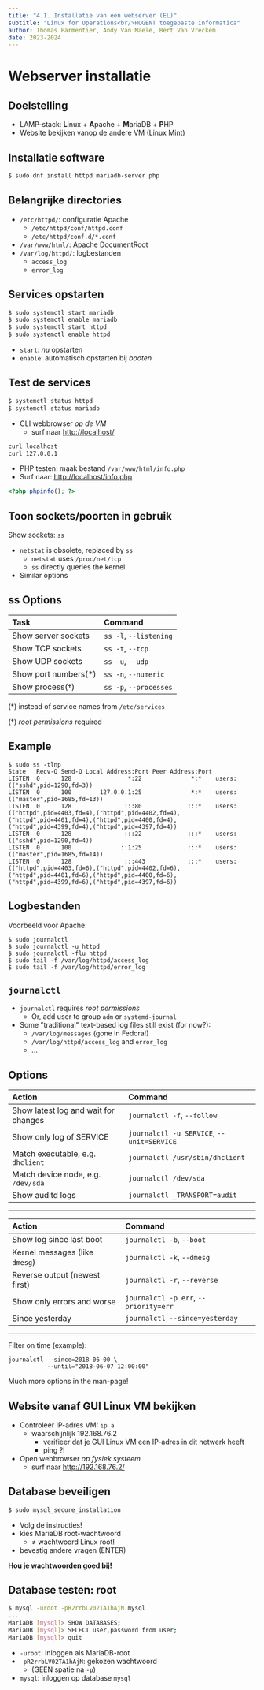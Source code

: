 ```yaml
---
title: "4.1. Installatie van een webserver (EL)"
subtitle: "Linux for Operations<br/>HOGENT toegepaste informatica"
author: Thomas Parmentier, Andy Van Maele, Bert Van Vreckem
date: 2023-2024
---
```


# Webserver installatie

## Doelstelling

- LAMP-stack: **L**inux + **A**pache + **M**ariaDB + **P**HP
- Website bekijken vanop de andere VM (Linux Mint)

## Installatie software

```bash
$ sudo dnf install httpd mariadb-server php
```

## Belangrijke directories

- `/etc/httpd/`: configuratie Apache
    - `/etc/httpd/conf/httpd.conf`
    - `/etc/httpd/conf.d/*.conf`
- `/var/www/html/`: Apache DocumentRoot
- `/var/log/httpd/`: logbestanden
    - `access_log`
    - `error_log`

## Services opstarten

```bash
$ sudo systemctl start mariadb
$ sudo systemctl enable mariadb
$ sudo systemctl start httpd
$ sudo systemctl enable httpd
```

- `start`: *nu* opstarten
- `enable`: automatisch opstarten bij *booten*

## Test de services

```bash
$ systemctl status httpd
$ systemctl status mariadb
```

- CLI webbrowser *op de VM*
    - surf naar <http://localhost/>
```bash
curl localhost
curl 127.0.0.1
```

- PHP testen: maak bestand
  `/var/www/html/info.php`
- Surf naar: <http://localhost/info.php>

```php
<?php phpinfo(); ?>
```

## Toon sockets/poorten in gebruik

Show sockets: `ss`

- `netstat` is obsolete, replaced by `ss`
    - `netstat` uses `/proc/net/tcp`
    - `ss` directly queries the kernel
- Similar options

## ss Options

| Task                 | Command                |
| :---                 | :---                   |
| Show server sockets  | `ss -l`, `--listening` |
| Show TCP sockets     | `ss -t`, `--tcp`       |
| Show UDP sockets     | `ss -u`, `--udp`       |
| Show port numbers(*) | `ss -n`, `--numeric`   |
| Show process(†)      | `ss -p`, `--processes` |

(*) instead of service names from `/etc/services`

(†) *root permissions* required

## Example

```console
$ sudo ss -tlnp
State   Recv-Q Send-Q Local Address:Port Peer Address:Port
LISTEN  0      128                *:22              *:*    users:(("sshd",pid=1290,fd=3))
LISTEN  0      100        127.0.0.1:25              *:*    users:(("master",pid=1685,fd=13))
LISTEN  0      128               :::80             :::*    users:(("httpd",pid=4403,fd=4),("httpd",pid=4402,fd=4),("httpd",pid=4401,fd=4),("httpd",pid=4400,fd=4),("httpd",pid=4399,fd=4),("httpd",pid=4397,fd=4))
LISTEN  0      128               :::22             :::*    users:(("sshd",pid=1290,fd=4))
LISTEN  0      100              ::1:25             :::*    users:(("master",pid=1685,fd=14))
LISTEN  0      128               :::443            :::*    users:(("httpd",pid=4403,fd=6),("httpd",pid=4402,fd=6),("httpd",pid=4401,fd=6),("httpd",pid=4400,fd=6),("httpd",pid=4399,fd=6),("httpd",pid=4397,fd=6))
```

## Logbestanden

Voorbeeld voor Apache:

```console
$ sudo journalctl
$ sudo journalctl -u httpd
$ sudo journalctl -flu httpd
$ sudo tail -f /var/log/httpd/access_log
$ sudo tail -f /var/log/httpd/error_log
```

## `journalctl`

- `journalctl` requires *root permissions*
    - Or, add user to group `adm` or `systemd-journal`
- Some "traditional" text-based log files still exist (for now?):
    - `/var/log/messages` (gone in Fedora!)
    - `/var/log/httpd/access_log` and `error_log`
    - ...

## Options

| Action                               | Command                                   |
| :---                                 | :---                                      |
| Show latest log and wait for changes | `journalctl -f`, `--follow`               |
| Show only log of SERVICE             | `journalctl -u SERVICE`, `--unit=SERVICE` |
| Match executable, e.g. `dhclient`    | `journalctl /usr/sbin/dhclient`           |
| Match device node, e.g. `/dev/sda`   | `journalctl /dev/sda`                     |
| Show auditd logs                     | `journalctl _TRANSPORT=audit`             |

---

| Action                         | Command                               |
| :---                           | :---                                  |
| Show log since last boot       | `journalctl -b`, `--boot`             |
| Kernel messages (like `dmesg`) | `journalctl -k`, `--dmesg`            |
| Reverse output (newest first)  | `journalctl -r`, `--reverse`          |
| Show only errors and worse     | `journalctl -p err`, `--priority=err` |
| Since yesterday                | `journalctl --since=yesterday`        |

---

Filter on time (example):

```console
journalctl --since=2018-06-00 \
           --until="2018-06-07 12:00:00"
```

Much more options in the man-page!

## Website vanaf GUI Linux VM bekijken

- Controleer IP-adres VM: `ip a`
    - waarschijnlijk 192.168.76.2
		- verifieer dat je GUI Linux VM een IP-adres in dit netwerk heeft
		- ping ?!
- Open webbrowser *op fysiek systeem*
    - surf naar <http://192.168.76.2/>

## Database beveiligen

```bash
$ sudo mysql_secure_installation
```

- Volg de instructies!
- kies MariaDB root-wachtwoord
    - ≠ wachtwoord Linux root!
- bevestig andere vragen (ENTER)

**Hou je wachtwoorden goed bij!**

## Database testen: root

```bash
$ mysql -uroot -pR2rrbLV02TA1hAjN mysql
...
MariaDB [mysql]> SHOW DATABASES;
MariaDB [mysql]> SELECT user,password from user;
MariaDB [mysql]> quit
```

- `-uroot`: inloggen als MariaDB-root
- `-pR2rrbLV02TA1hAjN`: gekozen wachtwoord
    - (GEEN spatie na `-p`)
- `mysql`: inloggen op database `mysql`


